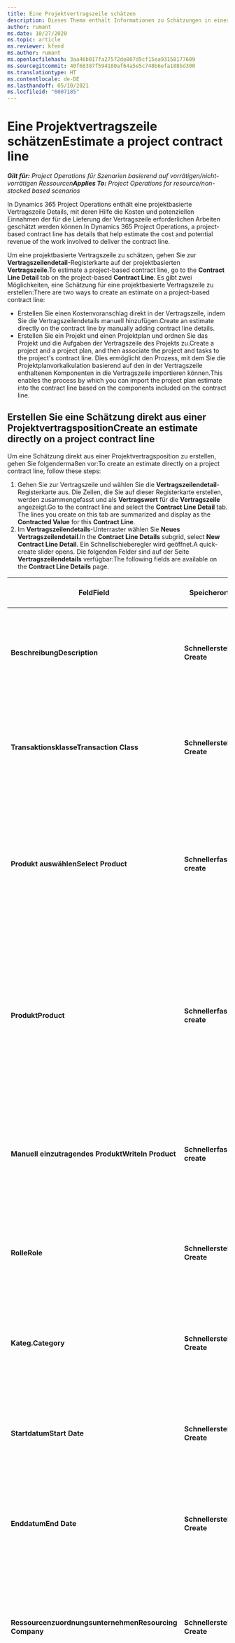 ```yaml
---
title: Eine Projektvertragszeile schätzen
description: Dieses Thema enthält Informationen zu Schätzungen in einer Projektvertragszeile.
author: rumant
ms.date: 10/27/2020
ms.topic: article
ms.reviewer: kfend
ms.author: rumant
ms.openlocfilehash: 3aa46b017fa27572de807d5cf15ea93158177609
ms.sourcegitcommit: 40f68387f594180af64a5e5c748b6efa188bd300
ms.translationtype: HT
ms.contentlocale: de-DE
ms.lasthandoff: 05/10/2021
ms.locfileid: "6007185"
---
```

# <a name="estimate-a-project-contract-line"></a><span data-ttu-id="76a1b-103">Eine Projektvertragszeile schätzen</span><span class="sxs-lookup"><span data-stu-id="76a1b-103">Estimate a project contract line</span></span>

<span data-ttu-id="76a1b-104">_**Gilt für:** Project Operations für Szenarien basierend auf vorrätigen/nicht-vorrätigen Ressourcen_</span><span class="sxs-lookup"><span data-stu-id="76a1b-104">_**Applies To:** Project Operations for resource/non-stocked based scenarios_</span></span> 

<span data-ttu-id="76a1b-105">In Dynamics 365 Project Operations enthält eine projektbasierte Vertragszeile Details, mit deren Hilfe die Kosten und potenziellen Einnahmen der für die Lieferung der Vertragszeile erforderlichen Arbeiten geschätzt werden können.</span><span class="sxs-lookup"><span data-stu-id="76a1b-105">In Dynamics 365 Project Operations, a project-based contract line has details that help estimate the cost and potential revenue of the work involved to deliver the contract line.</span></span>

<span data-ttu-id="76a1b-106">Um eine projektbasierte Vertragszeile zu schätzen, gehen Sie zur **Vertragszeilendetail**-Registerkarte auf der projektbasierten **Vertragszeile**.</span><span class="sxs-lookup"><span data-stu-id="76a1b-106">To estimate a project-based contract line, go to the **Contract Line Detail** tab on the project-based **Contract Line**.</span></span>  <span data-ttu-id="76a1b-107">Es gibt zwei Möglichkeiten, eine Schätzung für eine projektbasierte Vertragszeile zu erstellen:</span><span class="sxs-lookup"><span data-stu-id="76a1b-107">There are two ways to create an estimate on a project-based contract line:</span></span>

   - <span data-ttu-id="76a1b-108">Erstellen Sie einen Kostenvoranschlag direkt in der Vertragszeile, indem Sie die Vertragszeilendetails manuell hinzufügen.</span><span class="sxs-lookup"><span data-stu-id="76a1b-108">Create an estimate directly on the contract line by manually adding contract line details.</span></span>
   - <span data-ttu-id="76a1b-109">Erstellen Sie ein Projekt und einen Projektplan und ordnen Sie das Projekt und die Aufgaben der Vertragszeile des Projekts zu.</span><span class="sxs-lookup"><span data-stu-id="76a1b-109">Create a project and a project plan, and then associate the project and tasks to the project's contract line.</span></span> <span data-ttu-id="76a1b-110">Dies ermöglicht den Prozess, mit dem Sie die Projektplanvorkalkulation basierend auf den in der Vertragszeile enthaltenen Komponenten in die Vertragszeile importieren können.</span><span class="sxs-lookup"><span data-stu-id="76a1b-110">This enables the process by which you can import the project plan estimate into the contract line based on the components included on the contract line.</span></span>

## <a name="create-an-estimate-directly-on-a-project-contract-line"></a><span data-ttu-id="76a1b-111">Erstellen Sie eine Schätzung direkt aus einer Projektvertragsposition</span><span class="sxs-lookup"><span data-stu-id="76a1b-111">Create an estimate directly on a project contract line</span></span>

<span data-ttu-id="76a1b-112">Um eine Schätzung direkt aus einer Projektvertragsposition zu erstellen, gehen Sie folgendermaßen vor:</span><span class="sxs-lookup"><span data-stu-id="76a1b-112">To create an estimate directly on a project contract line, follow these steps:</span></span>

1. <span data-ttu-id="76a1b-113">Gehen Sie zur Vertragszeile und wählen Sie die **Vertragszeilendetail**-Registerkarte aus. Die Zeilen, die Sie auf dieser Registerkarte erstellen, werden zusammengefasst und als **Vertragswert** für die **Vertragszeile** angezeigt.</span><span class="sxs-lookup"><span data-stu-id="76a1b-113">Go to the contract line and select the **Contract Line Detail** tab. The lines you create on this tab are summarized and display as the **Contracted Value** for this **Contract Line**.</span></span> 
2. <span data-ttu-id="76a1b-114">Im **Vertragszeilendetails**-Unterraster wählen Sie **Neues Vertragszeilendetail**.</span><span class="sxs-lookup"><span data-stu-id="76a1b-114">In the **Contract Line Details** subgrid, select **New Contract Line Detail**.</span></span> <span data-ttu-id="76a1b-115">Ein Schnellschieberegler wird geöffnet.</span><span class="sxs-lookup"><span data-stu-id="76a1b-115">A quick-create slider opens.</span></span> <span data-ttu-id="76a1b-116">Die folgenden Felder sind auf der Seite **Vertragszeilendetails** verfügbar:</span><span class="sxs-lookup"><span data-stu-id="76a1b-116">The following fields are available on the **Contract Line Details** page.</span></span>

| <span data-ttu-id="76a1b-117">Feld</span><span class="sxs-lookup"><span data-stu-id="76a1b-117">Field</span></span> | <span data-ttu-id="76a1b-118">Speicherort</span><span class="sxs-lookup"><span data-stu-id="76a1b-118">Location</span></span> | <span data-ttu-id="76a1b-119">Beschreibung</span><span class="sxs-lookup"><span data-stu-id="76a1b-119">Description</span></span> | <span data-ttu-id="76a1b-120">Nachgelagerte Auswirkungen</span><span class="sxs-lookup"><span data-stu-id="76a1b-120">Downstream impact</span></span> |
| --- | --- | --- | --- |
| <span data-ttu-id="76a1b-121">**Beschreibung**</span><span class="sxs-lookup"><span data-stu-id="76a1b-121">**Description**</span></span> | <span data-ttu-id="76a1b-122">**Schnellerstellung**</span><span class="sxs-lookup"><span data-stu-id="76a1b-122">**Quick Create**</span></span> | <span data-ttu-id="76a1b-123">Eine Beschreibung der bestimmten Schätzung.</span><span class="sxs-lookup"><span data-stu-id="76a1b-123">A description of the specific estimate.</span></span> | <span data-ttu-id="76a1b-124">Dieser Wert ist standardmäßig das zugehörige Vertragszeilendetail für Kosten, die automatisch erstellt werden.</span><span class="sxs-lookup"><span data-stu-id="76a1b-124">This value defaults to the related contract line detail for cost that is automatically created.</span></span> |
| <span data-ttu-id="76a1b-125">**Transaktionsklasse**</span><span class="sxs-lookup"><span data-stu-id="76a1b-125">**Transaction Class**</span></span> | <span data-ttu-id="76a1b-126">**Schnellerstellung**</span><span class="sxs-lookup"><span data-stu-id="76a1b-126">**Quick Create**</span></span> | <span data-ttu-id="76a1b-127">Diese Liste der Transaktionsklassen ist auf der **Allgemein**-Registerkarte der projektbasierten Vertragszeile enthalten.</span><span class="sxs-lookup"><span data-stu-id="76a1b-127">This list of transaction classes is included on the **General** tab of the project-based contract line.</span></span> | <span data-ttu-id="76a1b-128">Dieser Wert ist standardmäßig das zugehörige Vertragszeilendetail für Kosten, die automatisch erstellt werden.</span><span class="sxs-lookup"><span data-stu-id="76a1b-128">This value defaults to the related contract line detail for cost that is automatically created.</span></span> |
| <span data-ttu-id="76a1b-129">**Produkt auswählen**</span><span class="sxs-lookup"><span data-stu-id="76a1b-129">**Select Product**</span></span> | <span data-ttu-id="76a1b-130">**Schnellerfassung**</span><span class="sxs-lookup"><span data-stu-id="76a1b-130">**Quick create**</span></span> | <span data-ttu-id="76a1b-131">Gilt, wenn die Transaktionsklasse **Material** ist.</span><span class="sxs-lookup"><span data-stu-id="76a1b-131">Applies when the transaction class is **Material**.</span></span> <span data-ttu-id="76a1b-132">Sie können auswählen, dass diese Schätzposition für ein bestimmtes **Vorhandenes** (Katalog-)Produkt oder ein **Manueller Eintrag**-Produkt ist.</span><span class="sxs-lookup"><span data-stu-id="76a1b-132">You can select to specify this estimate line is for an **Existing** (catalog) product or a **Write in** product.</span></span> | <span data-ttu-id="76a1b-133">Dieser Wert ist standardmäßig das zugehörige Vertragszeilendetail für Kosten, die automatisch erstellt werden.</span><span class="sxs-lookup"><span data-stu-id="76a1b-133">This value defaults to the related contract line detail for cost that is automatically created.</span></span> |
| <span data-ttu-id="76a1b-134">**Produkt**</span><span class="sxs-lookup"><span data-stu-id="76a1b-134">**Product**</span></span> | <span data-ttu-id="76a1b-135">**Schnellerfassung**</span><span class="sxs-lookup"><span data-stu-id="76a1b-135">**Quick create**</span></span> | <span data-ttu-id="76a1b-136">Die ID des Produkts aus dem Produktkatalog.</span><span class="sxs-lookup"><span data-stu-id="76a1b-136">The ID of the product from product catalog.</span></span> <span data-ttu-id="76a1b-137">Dieses Feld ist nur aktiviert, wenn Sie **Vorhandenes Produkt** im Feld **Produkt auswählen** gewählt haben.</span><span class="sxs-lookup"><span data-stu-id="76a1b-137">This field is only enabled when you select **Existing product** in the **Select Product** field.</span></span> <span data-ttu-id="76a1b-138">Die ID wird verwendet, um den Verkaufspreis aus der Projektpreisliste im Vertrag abzurufen.</span><span class="sxs-lookup"><span data-stu-id="76a1b-138">The ID is used to retrieve the sales price from the project price list on the contract.</span></span> | <span data-ttu-id="76a1b-139">Dieser Wert ist standardmäßig das zugehörige Vertragszeilendetail für Kosten, die automatisch erstellt werden.</span><span class="sxs-lookup"><span data-stu-id="76a1b-139">This value defaults to the related contract line detail for cost that is automatically created.</span></span> |
| <span data-ttu-id="76a1b-140">**Manuell einzutragendes Produkt**</span><span class="sxs-lookup"><span data-stu-id="76a1b-140">**WriteIn Product**</span></span> | <span data-ttu-id="76a1b-141">**Schnellerfassung**</span><span class="sxs-lookup"><span data-stu-id="76a1b-141">**Quick create**</span></span> | <span data-ttu-id="76a1b-142">Ein Textfeld zum Eingeben des Namens des Produkts.</span><span class="sxs-lookup"><span data-stu-id="76a1b-142">A text field to enter the name of the product.</span></span> <span data-ttu-id="76a1b-143">Dieses Feld ist nur aktiviert, wenn Sie **Manueller Eintrag** im Feld **Produkt auswählen** gewählt haben.</span><span class="sxs-lookup"><span data-stu-id="76a1b-143">This field is only enabled when you select **Write In** in the **Select Product** field.</span></span>| <span data-ttu-id="76a1b-144">Dieser Wert ist standardmäßig das zugehörige Vertragszeilendetail für Kosten, die automatisch erstellt werden.</span><span class="sxs-lookup"><span data-stu-id="76a1b-144">This value defaults to the related contract line detail for cost that is automatically created.</span></span> |
| <span data-ttu-id="76a1b-145">**Rolle**</span><span class="sxs-lookup"><span data-stu-id="76a1b-145">**Role**</span></span> | <span data-ttu-id="76a1b-146">**Schnellerstellung**</span><span class="sxs-lookup"><span data-stu-id="76a1b-146">**Quick Create**</span></span> | <span data-ttu-id="76a1b-147">Die Rolle der Person, die diese Arbeit ausführt oder diese Kosten verursacht.</span><span class="sxs-lookup"><span data-stu-id="76a1b-147">The role of the person who is performing this work or incurring this expense.</span></span> | <span data-ttu-id="76a1b-148">Dieser Wert ist standardmäßig das zugehörige Vertragszeilendetail für Kosten, die automatisch erstellt werden.</span><span class="sxs-lookup"><span data-stu-id="76a1b-148">This value defaults to the related contract line detail for cost that is automatically created.</span></span>|
| <span data-ttu-id="76a1b-149">**Kateg.**</span><span class="sxs-lookup"><span data-stu-id="76a1b-149">**Category**</span></span> | <span data-ttu-id="76a1b-150">**Schnellerstellung**</span><span class="sxs-lookup"><span data-stu-id="76a1b-150">**Quick Create**</span></span> | <span data-ttu-id="76a1b-151">Die Kategorie der Arbeit oder Ausgabe.</span><span class="sxs-lookup"><span data-stu-id="76a1b-151">The category of the work or expense.</span></span> | <span data-ttu-id="76a1b-152">Dieser Wert ist standardmäßig das zugehörige Vertragszeilendetail für Kosten, die automatisch erstellt werden.</span><span class="sxs-lookup"><span data-stu-id="76a1b-152">This value defaults to the related contract line detail for cost that is automatically created.</span></span>|
| <span data-ttu-id="76a1b-153">**Startdatum**</span><span class="sxs-lookup"><span data-stu-id="76a1b-153">**Start Date**</span></span> | <span data-ttu-id="76a1b-154">**Schnellerstellung**</span><span class="sxs-lookup"><span data-stu-id="76a1b-154">**Quick Create**</span></span> | <span data-ttu-id="76a1b-155">Das Startdatum der Arbeit.</span><span class="sxs-lookup"><span data-stu-id="76a1b-155">The start date of the work.</span></span> | <span data-ttu-id="76a1b-156">Dieser Wert ist standardmäßig das zugehörige Vertragszeilendetail für Kosten, die automatisch erstellt werden.</span><span class="sxs-lookup"><span data-stu-id="76a1b-156">This value defaults to the related contract line detail for cost that is automatically created.</span></span> |
| <span data-ttu-id="76a1b-157">**Enddatum**</span><span class="sxs-lookup"><span data-stu-id="76a1b-157">**End Date**</span></span> | <span data-ttu-id="76a1b-158">**Schnellerstellung**</span><span class="sxs-lookup"><span data-stu-id="76a1b-158">**Quick Create**</span></span> | <span data-ttu-id="76a1b-159">Das Enddatum der Arbeit.</span><span class="sxs-lookup"><span data-stu-id="76a1b-159">The end date of the work.</span></span> | <span data-ttu-id="76a1b-160">Dieser Wert ist standardmäßig das zugehörige Vertragszeilendetail für Kosten, die automatisch erstellt werden.</span><span class="sxs-lookup"><span data-stu-id="76a1b-160">This value defaults to the related contract line detail for cost that is automatically created.</span></span> |
| <span data-ttu-id="76a1b-161">**Ressourcenzuordnungsunternehmen**</span><span class="sxs-lookup"><span data-stu-id="76a1b-161">**Resourcing Company**</span></span> | <span data-ttu-id="76a1b-162">**Schnellerstellung**</span><span class="sxs-lookup"><span data-stu-id="76a1b-162">**Quick Create**</span></span> | <span data-ttu-id="76a1b-163">Das Ressourcenunternehmen oder die juristische Person, die diese Kosten verursachen und die Ressource bereitstellen, um daran zu arbeiten.</span><span class="sxs-lookup"><span data-stu-id="76a1b-163">The resourcing company or legal entity that incurs this cost and provides the resource to work on it.</span></span> | <span data-ttu-id="76a1b-164">Dieser Wert ist standardmäßig das zugehörige Vertragszeilendetail für Kosten, die automatisch erstellt und beim Abrufen des Einstandspreises verwendet werden.</span><span class="sxs-lookup"><span data-stu-id="76a1b-164">This value defaults to the related contract line detail for cost that is automatically created and is used in cost price retrieval.</span></span> |
| <span data-ttu-id="76a1b-165">**Ressourcenzuordnungseinheit**</span><span class="sxs-lookup"><span data-stu-id="76a1b-165">**Resourcing Unit**</span></span> | <span data-ttu-id="76a1b-166">**Schnellerstellung**</span><span class="sxs-lookup"><span data-stu-id="76a1b-166">**Quick Create**</span></span> | <span data-ttu-id="76a1b-167">Die Ressourceneinheit, die diese Kosten verursacht und die Ressource bereitstellt, um daran zu arbeiten.</span><span class="sxs-lookup"><span data-stu-id="76a1b-167">The resourcing unit that incurs this cost and provides the resource to work on it.</span></span> | <span data-ttu-id="76a1b-168">Dieser Wert ist standardmäßig das zugehörige Vertragszeilendetail für Kosten, die automatisch erstellt und beim Abrufen des Einstandspreises verwendet werden.</span><span class="sxs-lookup"><span data-stu-id="76a1b-168">This value defaults to the related contract line detail for cost that is automatically created and is used in cost price retrieval.</span></span> |
| <span data-ttu-id="76a1b-169">**Einheitenzeitplan**</span><span class="sxs-lookup"><span data-stu-id="76a1b-169">**Unit schedule**</span></span> | <span data-ttu-id="76a1b-170">**Schnellerfassung**</span><span class="sxs-lookup"><span data-stu-id="76a1b-170">**Quick create**</span></span> | <span data-ttu-id="76a1b-171">Die Einheitsgruppe der Arbeit, des Produkts oder der Kosten.</span><span class="sxs-lookup"><span data-stu-id="76a1b-171">The unit group of the work, product, or expense.</span></span> <span data-ttu-id="76a1b-172">Einheiten gehören zu einem Einheitenplan oder einer Gruppe von Einheiten.</span><span class="sxs-lookup"><span data-stu-id="76a1b-172">Units belong to a unit schedule or a group of units.</span></span> <span data-ttu-id="76a1b-173">Zum Beispiel *Meilen* und *Kilometer (km)* sind Einheiten, die zu einer Gruppe von Einheiten gehören, die die Entfernung beschreiben.</span><span class="sxs-lookup"><span data-stu-id="76a1b-173">For example, *miles* and *kilometers (kms)* are units that belong to a group of units that describe distance.</span></span> | <span data-ttu-id="76a1b-174">Dieser Wert ist standardmäßig das zugehörige Vertragszeilendetail für Kosten, die automatisch erstellt werden.</span><span class="sxs-lookup"><span data-stu-id="76a1b-174">This value defaults to the related contract line detail for cost that is automatically created.</span></span> |
| <span data-ttu-id="76a1b-175">**Einheit**</span><span class="sxs-lookup"><span data-stu-id="76a1b-175">**Unit**</span></span> | <span data-ttu-id="76a1b-176">**Schnellerstellung**</span><span class="sxs-lookup"><span data-stu-id="76a1b-176">**Quick Create**</span></span> | <span data-ttu-id="76a1b-177">Die Einheit der Arbeit, des Produkts oder der Kosten.</span><span class="sxs-lookup"><span data-stu-id="76a1b-177">The unit of work, product, or expense.</span></span> | <span data-ttu-id="76a1b-178">Dieser Wert ist standardmäßig das zugehörige Vertragszeilendetail für Kosten, die automatisch erstellt werden.</span><span class="sxs-lookup"><span data-stu-id="76a1b-178">This value defaults to the related contract line detail for cost that is automatically created.</span></span> |
| <span data-ttu-id="76a1b-179">**Menge**</span><span class="sxs-lookup"><span data-stu-id="76a1b-179">**Quantity**</span></span> | <span data-ttu-id="76a1b-180">**Schnellerstellung**</span><span class="sxs-lookup"><span data-stu-id="76a1b-180">**Quick Create**</span></span> | <span data-ttu-id="76a1b-181">Die Menge der Arbeit, des Produkts oder der Kosten.</span><span class="sxs-lookup"><span data-stu-id="76a1b-181">The quantity of work, product, or expense.</span></span> | <span data-ttu-id="76a1b-182">Dieser Wert ist standardmäßig das zugehörige Vertragszeilendetail für Kosten, die automatisch erstellt werden.</span><span class="sxs-lookup"><span data-stu-id="76a1b-182">This value defaults to the related contract line detail for cost that is automatically created.</span></span> |
| <span data-ttu-id="76a1b-183">**VK-Preis**</span><span class="sxs-lookup"><span data-stu-id="76a1b-183">**Unit price**</span></span> | <span data-ttu-id="76a1b-184">**Schnellerstellung**</span><span class="sxs-lookup"><span data-stu-id="76a1b-184">**Quick Create**</span></span> | <span data-ttu-id="76a1b-185">Der Rechnungssatz der Rolle, die die Arbeit ausführt, der Stückpreis des Produkts oder der Verkaufspreis des Produkts oder der Ausgabenkategorie.</span><span class="sxs-lookup"><span data-stu-id="76a1b-185">The bill rate of the role that is performing the work, the unit price of the product, or the sales price of the product or expense category.</span></span> <span data-ttu-id="76a1b-186">Der Standardwert für dieses Feld ist **Zeit** basierend auf der Kombination der Preisdimensionswerte in der Rollenpreislinie der Projektpreisliste, die für das Startdatum gültig ist.</span><span class="sxs-lookup"><span data-stu-id="76a1b-186">The default for **Time** is based on the combination of pricing dimension values on the role price line of the project price list that is effective for the start date.</span></span> <span data-ttu-id="76a1b-187">Für **Kosten** stammt die Standardeinstellung des Felds aus der Preiseinstellung für die Transaktionskategorie in der Projektpreisliste, die für das Startdatum gültig ist.</span><span class="sxs-lookup"><span data-stu-id="76a1b-187">For **Expenses**, the default for this field is from the price setup for the transaction category in the project price list that is effective for the start date.</span></span> <span data-ttu-id="76a1b-188">Wenn die Preisberechnungsmethode für die Transaktionskategorie nicht **Preis pro Einheit** ist, gibt es keine Standardeinstellung, und dieses Feld bleibt leer.</span><span class="sxs-lookup"><span data-stu-id="76a1b-188">If the pricing method for the transaction category is not **price-per-unit**, there is no default, and this field is left blank.</span></span> <span data-ttu-id="76a1b-189">Für Produkte basiert die Standardeinstellung des Felds auf der **Preislisteneintrag**-Position in der Projektpreisliste, die für das Startdatum gültig ist.</span><span class="sxs-lookup"><span data-stu-id="76a1b-189">For products, this field's default is based on the **Price list item**  line in the project price list that is effective for the start date.</span></span>| <span data-ttu-id="76a1b-190">Der Kostensatz der Rolle, die die Arbeit ausführt, die Kosten pro Einheit der Ausgabenkategorie oder der Einheitenpreis des Produkts.</span><span class="sxs-lookup"><span data-stu-id="76a1b-190">The cost rate of the role that is performing the work, or the cost per unit of the expense category or the unit cost of the product.</span></span> <span data-ttu-id="76a1b-191">Der Standardwert für **Zeit** basiert auf der Kombination der Preisdimensionswerte in der Rollenpreislinie der Projektpreisliste, die der Vertragseinheit angefügt und für das Startdatum gültig ist.</span><span class="sxs-lookup"><span data-stu-id="76a1b-191">The default for **Time** is based on the combination of pricing dimension values on the role price line of the cost price list attached to the contracting unit effective for the start date.</span></span> <span data-ttu-id="76a1b-192">Für **Kosten** basiert die Standardeinstellung des Felds aus der Kategoriepreiszeile der Einstandspreisliste, die der Vertragseinheit angefügt und für das Startdatum gültig ist.</span><span class="sxs-lookup"><span data-stu-id="76a1b-192">For **Expenses**, the default for this field is based on the category price line of the cost price list attached to the contracting unit that is effective for the start date.</span></span> <span data-ttu-id="76a1b-193">Wenn die Preisberechnungsmethode für die Transaktionskategorie nicht Preis pro Einheit ist, gibt es keine Standardeinstellung, und dieses Feld bleibt leer.</span><span class="sxs-lookup"><span data-stu-id="76a1b-193">If the pricing method for the transaction category is not price-per-unit, there is no default and this field is left blank.</span></span> <span data-ttu-id="76a1b-194">Für Produkte basiert die Standardeinstellung des Felds auf der **Preislistenelement**-Zeile der Einstandspreisliste, die der Vertragseinheit angefügt und für das Startdatum gültig ist.</span><span class="sxs-lookup"><span data-stu-id="76a1b-194">For products, this field's default is based on the **Price list item** line of the cost price list attached to the contracting unit that is effective for the start date.</span></span>|
| <span data-ttu-id="76a1b-195">**Geschätzte Steuer**</span><span class="sxs-lookup"><span data-stu-id="76a1b-195">**Estimated Tax**</span></span> | <span data-ttu-id="76a1b-196">**Schnellerstellung**</span><span class="sxs-lookup"><span data-stu-id="76a1b-196">**Quick Create**</span></span> | <span data-ttu-id="76a1b-197">Die geschätzte Steuer für diese Arbeit oder Ausgabe, wie vom Benutzer eingegeben.</span><span class="sxs-lookup"><span data-stu-id="76a1b-197">The estimated tax for this work or expense as input by the user.</span></span> | &nbsp; |
| <span data-ttu-id="76a1b-198">**Betrag**</span><span class="sxs-lookup"><span data-stu-id="76a1b-198">**Amount**</span></span> | <span data-ttu-id="76a1b-199">**Schnellerstellung**</span><span class="sxs-lookup"><span data-stu-id="76a1b-199">**Quick Create**</span></span> | <span data-ttu-id="76a1b-200">Der Wert in diesem Feld kann hinzugefügt werden, wenn die **Menge** und **Preis**-Felder leer bleiben.</span><span class="sxs-lookup"><span data-stu-id="76a1b-200">The value in this field can be added if the **Quantity** and **Price** fields are left blank.</span></span> <span data-ttu-id="76a1b-201">Wenn die **Menge** und **Preis**-Felder gefüllt sind, ist das Feld **Menge** schreibgeschützt und wird als **(Menge \* Stückpreis) + Steuern** berechnet.</span><span class="sxs-lookup"><span data-stu-id="76a1b-201">If the **Quantity** and **Price** fields are filled, the **Amount** field is read only and is calculated as **(Quantity \* Unit price) + Tax**.</span></span> | &nbsp; |

## <a name="update-prices-on-contract-line-details"></a><span data-ttu-id="76a1b-202">Aktualisieren Sie die Preise für Vertragsdetails</span><span class="sxs-lookup"><span data-stu-id="76a1b-202">Update prices on contract line details</span></span>

<span data-ttu-id="76a1b-203">Wenn Sie die Preise in der Projektpreisliste ändern, die dem Vertrag beigefügt ist, oder in der Kostenpreisliste der Vertragseinheit, können Sie die Preise in den einzelnen Vertragszeilendetails aktualisieren, um die Änderung widerzuspiegeln.</span><span class="sxs-lookup"><span data-stu-id="76a1b-203">If you change prices on the project price list that is attached to the contract or the cost price list of the contracting unit, you can refresh the prices on the individual contract line details to reflect the change.</span></span> <span data-ttu-id="76a1b-204">Wählen Sie auf der **Vertrag**-Seite **Neu berechnen** aus.</span><span class="sxs-lookup"><span data-stu-id="76a1b-204">On the **Contract** page, select **Recalculate**.</span></span> <span data-ttu-id="76a1b-205">Eine Warnung informiert Sie darüber, dass die Preise für alle Vertragslinien in diesem Vertrag zurückgesetzt werden.</span><span class="sxs-lookup"><span data-stu-id="76a1b-205">A warning appears to inform you that prices for all contract lines on this contract are reset.</span></span> <span data-ttu-id="76a1b-206">Wählen Sie **Ja**, um die Preise sowohl für Verkaufs- als auch für Kostenvertragsdetails zu aktualisieren.</span><span class="sxs-lookup"><span data-stu-id="76a1b-206">Select **Yes** to refresh prices for both sales and cost contract line details.</span></span>

## <a name="access-contract-line-details-for-cost"></a><span data-ttu-id="76a1b-207">Greifen Sie auf die Kosten der Vertragszeile zu</span><span class="sxs-lookup"><span data-stu-id="76a1b-207">Access contract line details for cost</span></span>

<span data-ttu-id="76a1b-208">Auf der **Vertragszeilendetails**-Registerkarte wählen Sie eine Zeile im Raster aus, um Aktionen in der Symbolleiste des Unterrasters anzuzeigen.</span><span class="sxs-lookup"><span data-stu-id="76a1b-208">On the **Contract Line Details** tab, select a row in the grid to display actions on the toolbar of the subgrid.</span></span> <span data-ttu-id="76a1b-209">Die erste Aktion in der Symbolleiste des Unterrasters ist **Kostendetail öffnen**.</span><span class="sxs-lookup"><span data-stu-id="76a1b-209">The first action on the subgrid tool bar is **Open Cost Detail**.</span></span> <span data-ttu-id="76a1b-210">Wählen Sie **Kostendetail öffnen** aus, um den entsprechenden Kostensatz und den entsprechenden Betrag für diese Vertragszeilendetails anzuzeigen.</span><span class="sxs-lookup"><span data-stu-id="76a1b-210">To see the related cost rate and amount for this contract line detail, select **Open Cost Detail**.</span></span> 

> [!NOTE]
> <span data-ttu-id="76a1b-211">Durch das Ändern des Ressourcenzuordnungsunternehmen, der Ressourceneinheit, der Menge, der Daten, der Rolle oder der Kategoriewerte in den Vertragszeilendetails für **Kosten** werden auch die entsprechenden Werte im Vertragszeilendetail für **Vertrieb** geändert.</span><span class="sxs-lookup"><span data-stu-id="76a1b-211">Changing the resourcing company, resourcing unit, quantity, dates, role, or category values on the contract line detail for **Cost** also changes the corresponding values on the contract line detail for **Sales**.</span></span>

## <a name="currency-on-contract-line-details-for-cost-and-sales"></a><span data-ttu-id="76a1b-212">Angaben zur Währung in der Vertragszeile für Kosten und Umsatz</span><span class="sxs-lookup"><span data-stu-id="76a1b-212">Currency on contract line details for cost and sales</span></span>

<span data-ttu-id="76a1b-213">Das Vertragszeilendetail für **Vertrieb** legt die Standardwährung aus der Projektpreisliste fest, die für das Startdatum des Vertragszeilendetails gültig ist.</span><span class="sxs-lookup"><span data-stu-id="76a1b-213">The contract line detail for **Sales** sets the default currency from the project price list that is effective for the start date of the contract line detail.</span></span>

<span data-ttu-id="76a1b-214">Das Vertragszeilendetail für **Kosten** legt die Standardwährung aus der Preisliste der Vertragseinheit des Vertrags fest, die für das Startdatum des Vertragszeilendetails für **Kosten** gültig ist.</span><span class="sxs-lookup"><span data-stu-id="76a1b-214">The contract line detail for **Cost** sets the default currency from the price list of the contracting unit of the contract that is effective for the start date of the contract line detail for **Cost**.</span></span>

<span data-ttu-id="76a1b-215">Rentabilitätsberechnungen konvertieren die Beträge für die Vertragszeilendetails für **Kosten** und **Vertrieb** in die Basiswährung der Umgebung, um die tatsächlichen und geschätzten Gesamtmargen des Vertrags zu melden.</span><span class="sxs-lookup"><span data-stu-id="76a1b-215">Profitability calculations convert the amounts for the contract line details for **Cost** and **Sales** into the base currency of the environment to report the overall actual and estimated margins on the contract.</span></span>

> [!NOTE]
> <span data-ttu-id="76a1b-216">Währungsrundungsfehler und geänderte Margen können aufgrund fehlender datumswirksamer Wechselkurse auftreten.</span><span class="sxs-lookup"><span data-stu-id="76a1b-216">Currency rounding errors and changed margins could occur because of the lack of date effective exchange rates.</span></span> <span data-ttu-id="76a1b-217">Verwenden Sie diese Berechnungen nur für Projektverträge, da es sich um Näherungswerte handelt und nicht für tatsächliche gesetzliche oder andere Berichte, die eine höhere Rundungsgenauigkeit und Kenntnis der Datumseffektivität für Wechselkurse erfordern.</span><span class="sxs-lookup"><span data-stu-id="76a1b-217">Use these calculations only on project contracts as these are approximations and are not for actual statutory or other reporting that requires higher precision of rounding and awareness of date effectivity for exchange rates.</span></span>


[!INCLUDE[footer-include](../includes/footer-banner.md)]
